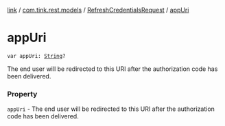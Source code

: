 [link](../../index.md) / [com.tink.rest.models](../index.md) / [RefreshCredentialsRequest](index.md) / [appUri](./app-uri.md)

# appUri

`var appUri: `[`String`](https://kotlinlang.org/api/latest/jvm/stdlib/kotlin/-string/index.html)`?`

The end user will be redirected to this URI after the authorization code has been delivered.

### Property

`appUri` - The end user will be redirected to this URI after the authorization code has been delivered.